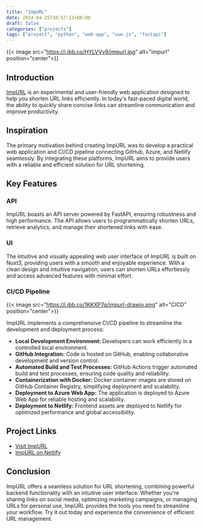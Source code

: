 ```yaml
---
title: "ImpURL"
date: 2024-04-25T10:57:13+08:00
draft: false
categories: ["projects"]
tags: ["project", "python", "web-app", "vue.js", "fastapi"]
---
```


{{< image src="<https://i.ibb.co/HYLVVy9/impurl.jpg>" alt="impurl" position="center">}}

## Introduction

[ImpURL](https://impurl.nuttaphat.com/) is an experimental and user-friendly web application designed to help you shorten URL links efficiently. In today's fast-paced digital world, the ability to quickly share concise links can streamline communication and improve productivity.

## Inspiration

The primary motivation behind creating ImpURL was to develop a practical web application and CI/CD pipeline connecting GitHub, Azure, and Netlify seamlessly. By integrating these platforms, ImpURL aims to provide users with a reliable and efficient solution for URL shortening.

## Key Features

### API

ImpURL boasts an API server powered by FastAPI, ensuring robustness and high performance. The API allows users to programmatically shorten URLs, retrieve analytics, and manage their shortened links with ease.

### UI

The intuitive and visually appealing web user interface of ImpURL is built on Nuxt3, providing users with a smooth and enjoyable experience. With a clean design and intuitive navigation, users can shorten URLs effortlessly and access advanced features with minimal effort.

### CI/CD Pipeline

{{< image src="<https://i.ibb.co/1KKXP7q/impurl-drawio.png>" alt="CICD" position="center">}}

ImpURL implements a comprehensive CI/CD pipeline to streamline the development and deployment process:

- **Local Development Environment:** Developers can work efficiently in a controlled local environment.
- **GitHub Integration:** Code is hosted on GitHub, enabling collaborative development and version control.
- **Automated Build and Test Processes:** GitHub Actions trigger automated build and test processes, ensuring code quality and reliability.
- **Containerization with Docker:** Docker container images are stored on GitHub Container Registry, simplifying deployment and scalability.
- **Deployment to Azure Web App:** The application is deployed to Azure Web App for reliable hosting and scalability.
- **Deployment to Netlify:** Frontend assets are deployed to Netlify for optimized performance and global accessibility.

## Project Links

- [Visit ImpURL](https://impurl.nuttaphat.com/)
- [ImpURL on Netlify](https://impurl.netlify.com/)

## Conclusion

ImpURL offers a seamless solution for URL shortening, combining powerful backend functionality with an intuitive user interface. Whether you're sharing links on social media, optimizing marketing campaigns, or managing URLs for personal use, ImpURL provides the tools you need to streamline your workflow. Try it out today and experience the convenience of efficient URL management.
